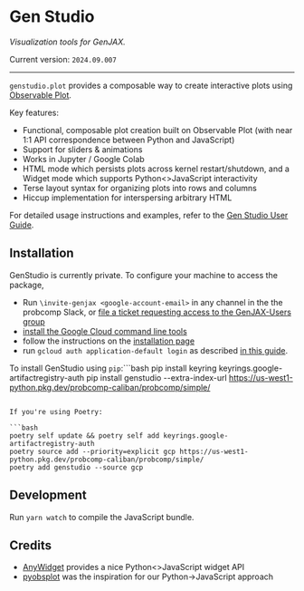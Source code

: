 # Gen Studio
_Visualization tools for GenJAX._

Current version: `2024.09.007`

-----

`genstudio.plot` provides a composable way to create interactive plots using [Observable Plot](https://observablehq.com/plot/).

Key features:

- Functional, composable plot creation built on Observable Plot (with near 1:1 API correspondence between Python and JavaScript)
- Support for sliders & animations
- Works in Jupyter / Google Colab
- HTML mode which persists plots across kernel restart/shutdown, and a Widget mode which supports Python<>JavaScript interactivity
- Terse layout syntax for organizing plots into rows and columns
- Hiccup implementation for interspersing arbitrary HTML

For detailed usage instructions and examples, refer to the [Gen Studio User Guide](https://studio.gen.dev).

## Installation

GenStudio is currently private. To configure your machine to access the package,

- Run `\invite-genjax <google-account-email>` in any channel in the the probcomp Slack, or [file a ticket requesting access to the GenJAX-Users
group](https://github.com/probcomp/genjax/issues/new?assignees=sritchie&projects=&template=access.md&title=%5BACCESS%5D)
- [install the Google Cloud command line tools](https://cloud.google.com/sdk/docs/install)
- follow the instructions on the [installation page](https://cloud.google.com/sdk/docs/install)
- run `gcloud auth application-default login` as described [in this guide](https://cloud.google.com/sdk/docs/initializing).

To install GenStudio using `pip`:```bash
pip install keyring keyrings.google-artifactregistry-auth
pip install genstudio --extra-index-url https://us-west1-python.pkg.dev/probcomp-caliban/probcomp/simple/
```

If you're using Poetry:

```bash
poetry self update && poetry self add keyrings.google-artifactregistry-auth
poetry source add --priority=explicit gcp https://us-west1-python.pkg.dev/probcomp-caliban/probcomp/simple/
poetry add genstudio --source gcp
```

## Development

Run `yarn watch` to compile the JavaScript bundle.

## Credits

- [AnyWidget](https://github.com/manzt/anywidget) provides a nice Python<>JavaScript widget API
- [pyobsplot](https://github.com/juba/pyobsplot) was the inspiration for our Python->JavaScript approach
